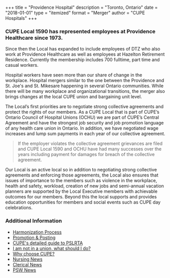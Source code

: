 +++
title = "Providence Hospital"
description = "Toronto, Ontario"
date = "2018-01-01"
type = "itemized"
format = "Merger"
author = "CUPE Hospitals"
+++

### CUPE Local 1590 has represented employees at Providence Healthcare since 1973. 

Since then the Local has expanded to include employees of DTZ who also work at Providence Healthcare as well as employees at Hazelton Retirement Residence. Currently the membership includes 700 fulltime, part time and casual workers.

Hospital workers have seen more than our share of change in the workplace. Hospital mergers similar to the one between the Providence and St. Joe's and St. Mikesare happening in several Ontario communities. While there will be many workplace and organizational transitions, the merger also brings changes at the local CUPE union and bargaining unit level.

The Local’s first priorities are to negotiate strong collective agreements and protect the rights of our members. As a CUPE Local that is part of CUPE’s Ontario Council of Hospital Unions (OCHU) we are part of CUPE’s Central Agreement and have the strongest job security and job promotion language of any health care union in Ontario. In addition, we have negotiated wage increases and lump sum payments in each year of our collective agreement. 

> If the employer violates the collective agreement grievances are filed and CUPE Local 1590 and OCHU have had many successes over the years including payment for damages for breach of the collective agreement.

Our Local is an active local so in addition to negotiating strong collective agreements and enforcing those agreements, the Local also ensures that issues of importance to the members such as violence in the workplace, health and safety, workload, creation of new jobs and semi-annual vacation planners are supported by the Local Executive members with achievable outcomes for our members. Beyond this the local supports and provides education opportunities for members and social events such as CUPE day celebrations.



### Additional Information

- [Harmonization Process](/facts/harmonization/)
- [Promotion & Posting](/facts/post-promotion/)
- [CUPE's detailed guide to PSLRTA](/facts/pslrta/)
- [I am not in a union, what should I do?](/facts/how-union)
- [Why choose CUPE?](/about/)
- [Nursing News](/newsletter/nurse-june19)
- [Clerical News](/newsletter/clerical-july/)
- [PSW News](/newsletter/psw-july/)
